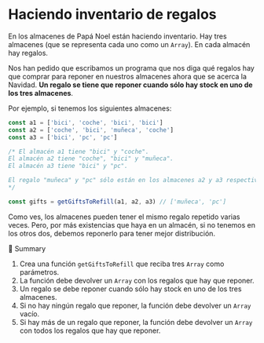 # Haciendo inventario de regalos

En los almacenes de Papá Noel están haciendo inventario. Hay tres almacenes (que se representa cada uno como un `Array`). En cada almacén hay regalos.

Nos han pedido que escribamos un programa que nos diga qué regalos hay que comprar para reponer en nuestros almacenes ahora que se acerca la Navidad. **Un regalo se tiene que reponer cuando sólo hay stock en uno de los tres almacenes**.

Por ejemplo, si tenemos los siguientes almacenes:

```javascript
const a1 = ['bici', 'coche', 'bici', 'bici']
const a2 = ['coche', 'bici', 'muñeca', 'coche']
const a3 = ['bici', 'pc', 'pc']

/* El almacén a1 tiene "bici" y "coche".
El almacén a2 tiene "coche", "bici" y "muñeca".
El almacén a3 tiene "bici" y "pc".

El regalo "muñeca" y "pc" sólo están en los almacenes a2 y a3 respectivamente.
*/

const gifts = getGiftsToRefill(a1, a2, a3) // ['muñeca', 'pc']
```

Como ves, los almacenes pueden tener el mismo regalo repetido varias veces. Pero, por más existencias que haya en un almacén, si no tenemos en los otros dos, debemos reponerlo para tener mejor distribución.

📝 Summary
1. Crea una función `getGiftsToRefill` que reciba tres `Array` como parámetros.
2. La función debe devolver un `Array` con los regalos que hay que reponer.
3. Un regalo se debe reponer cuando sólo hay stock en uno de los tres almacenes.
4. Si no hay ningún regalo que reponer, la función debe devolver un `Array` vacío.
5. Si hay más de un regalo que reponer, la función debe devolver un `Array` con todos los regalos que hay que reponer.